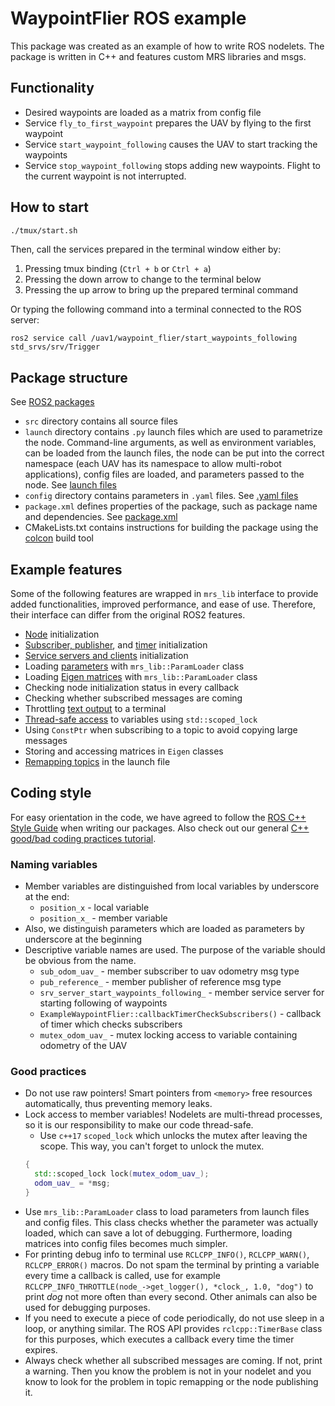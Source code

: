 # WaypointFlier ROS example

This package was created as an example of how to write ROS nodelets.
The package is written in C++ and features custom MRS libraries and msgs.

## Functionality

* Desired waypoints are loaded as a matrix from config file
* Service `fly_to_first_waypoint` prepares the UAV by flying to the first waypoint
* Service `start_waypoint_following` causes the UAV to start tracking the waypoints
* Service `stop_waypoint_following` stops adding new waypoints. Flight to the current waypoint is not interrupted.

## How to start

```bash
./tmux/start.sh
```

Then, call the services prepared in the terminal window either by:

1. Pressing tmux binding (`Ctrl + b` or `Ctrl + a`)
2. Pressing the down arrow to change to the terminal below
3. Pressing the up arrow to bring up the prepared terminal command

Or typing the following command into a terminal connected to the ROS server:
```
ros2 service call /uav1/waypoint_flier/start_waypoints_following std_srvs/srv/Trigger
```

## Package structure

See [ROS2 packages](https://docs.ros.org/en/jazzy/Tutorials/Beginner-Client-Libraries/Creating-Your-First-ROS2-Package.html)

* `src` directory contains all source files
* `launch` directory contains `.py` launch files which are used to parametrize the node. Command-line arguments, as well as environment variables, can be loaded from the launch files, the node can be put into the correct namespace (each UAV has its namespace to allow multi-robot applications), config files are loaded, and parameters passed to the node. See [launch files](https://docs.ros.org/en/jazzy/Tutorials/Intermediate/Launch/Using-ROS2-Launch-For-Large-Projects.html)
* `config` directory contains parameters in `.yaml` files. See [.yaml files](https://docs.ros.org/en/jazzy/Tutorials/Intermediate/Launch/Using-ROS2-Launch-For-Large-Projects.html)
* `package.xml` defines properties of the package, such as package name and dependencies. See [package.xml](https://docs.ros.org/en/jazzy/Tutorials/Beginner-Client-Libraries/Creating-Your-First-ROS2-Package.html#customize-package-xml)
* CMakeLists.txt contains instructions for building the package using the [colcon](https://colcon.readthedocs.io/en/released/user/quick-start.html) build tool

## Example features

Some of the following features are wrapped in `mrs_lib` interface to provide added functionalities, improved performance, and ease of use. Therefore, their interface can differ from the original ROS2 features.

* [Node](https://docs.ros.org/en/jazzy/Concepts/Basic/About-Nodes.html#nodes) initialization
* [Subscriber, publisher](https://docs.ros.org/en/jazzy/Tutorials/Beginner-Client-Libraries/Writing-A-Simple-Cpp-Publisher-And-Subscriber.html), and [timer](https://docs.ros.org/en/ros2_packages/jazzy/api/rclcpp/generated/classrclcpp_1_1TimerBase.html) initialization
* [Service servers and clients](https://docs.ros.org/en/jazzy/Tutorials/Beginner-Client-Libraries/Writing-A-Simple-Cpp-Service-And-Client.html) initialization
* Loading [parameters](https://docs.ros.org/en/jazzy/Tutorials/Beginner-Client-Libraries/Using-Parameters-In-A-Class-CPP.html) with `mrs_lib::ParamLoader` class
* Loading [Eigen matrices](https://eigen.tuxfamily.org/dox/group__TutorialMatrixClass.html) with `mrs_lib::ParamLoader` class
* Checking node initialization status in every callback
* Checking whether subscribed messages are coming
* Throttling [text output](https://docs.ros.org/en/jazzy/Tutorials/Demos/Logging-and-logger-configuration.html) to a terminal
* [Thread-safe access](https://en.cppreference.com/w/cpp/thread/mutex) to variables using `std::scoped_lock`
* Using `ConstPtr` when subscribing to a topic to avoid copying large messages
* Storing and accessing matrices in `Eigen` classes
* [Remapping topics](http://wiki.ros.org/roslaunch/XML/remap) in the launch file

## Coding style

For easy orientation in the code, we have agreed to follow the [ROS C++ Style Guide](http://wiki.ros.org/CppStyleGuide) when writing our packages.
Also check out our general [C++ good/bad coding practices tutorial](https://ctu-mrs.github.io/docs/introduction/c_to_cpp.html).

### Naming variables

* Member variables are distinguished from local variables by underscore at the end:
  - `position_x` -  local variable
  - `position_x_` -  member variable
* Also, we distinguish parameters which are loaded as parameters by underscore at the beginning
* Descriptive variable names are used. The purpose of the variable should be obvious from the name.
  - `sub_odom_uav_` - member subscriber to uav odometry msg type
  - `pub_reference_` - member publisher of reference msg type
  - `srv_server_start_waypoints_following_` - member service server for starting following of waypoints
  - `ExampleWaypointFlier::callbackTimerCheckSubscribers()` - callback of timer which checks subscribers
  - `mutex_odom_uav_` - mutex locking access to variable containing odometry of the UAV

### Good practices

* Do not use raw pointers! Smart pointers from `<memory>` free resources automatically, thus preventing memory leaks.
* Lock access to member variables! Nodelets are multi-thread processes, so it is our responsibility to make our code thread-safe.
  - Use `c++17` `scoped_lock` which unlocks the mutex after leaving the scope. This way, you can't forget to unlock the mutex.
  ```cpp
  {
    std::scoped_lock lock(mutex_odom_uav_);
    odom_uav_ = *msg;
  }
  ```
* Use `mrs_lib::ParamLoader` class to load parameters from launch files and config files. This class checks whether the parameter was actually loaded, which can save a lot of debugging. Furthermore, loading matrices into config files becomes much simpler.
* For printing debug info to terminal use `RCLCPP_INFO()`, `RCLCPP_WARN()`, `RCLCPP_ERROR()` macros. Do not spam the terminal by printing a variable every time a callback is called, use for example `RCLCPP_INFO_THROTTLE(node_->get_logger(), *clock_, 1.0, "dog")` to print *dog* not more often than every second. Other animals can also be used for debugging purposes.
* If you need to execute a piece of code periodically, do not use sleep in a loop, or anything similar. The ROS API provides `rclcpp::TimerBase` class for this purposes, which executes a callback every time the timer expires.
* Always check whether all subscribed messages are coming. If not, print a warning. Then you know the problem is not in your nodelet and you know to look for the problem in topic remapping or the node publishing it.
